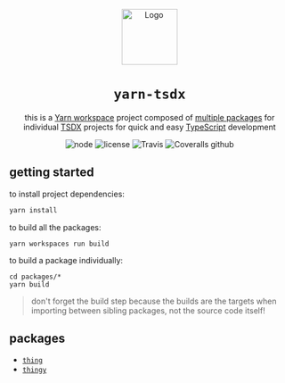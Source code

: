 <!-- markdownlint-disable-next-line -->
<p align="center">
  <!-- <a href="https://yarn-tsdx.js.org" rel="noopener" target="_blank"> -->
    <img height="100" src="https://github.com/yarnpkg/assets/blob/master/yarn-kitten-full.png?raw=true" alt='Logo'>
  <!-- </a> -->
</p>

<h1 align="center">
    <code>yarn-tsdx</code>
</h1>

<div align="center">

this is a [Yarn workspace](https://yarnpkg.com/features/workspaces) project composed of [multiple packages](#packages) for individual [TSDX](https://tsdx.io/) projects for quick and easy [TypeScript](https://www.typescriptlang.org/) development

![node](https://img.shields.io/node/v/yarn-tsdx.svg)
![license](https://img.shields.io/npm/l/yarn-tsdx.svg)
![Travis](https://img.shields.io/travis/json2d/yarn-tsdx.svg)
![Coveralls github](https://img.shields.io/coveralls/github/json2d/yarn-tsdx.svg)

</div>

## getting started

to install project dependencies:

```sh
yarn install
```

to build all the packages:

```
yarn workspaces run build
```

to build a package individually:

```
cd packages/*
yarn build
```

> don't forget the build step because the builds are the targets when importing between sibling packages, not the source code itself!

## packages

- [`thing`](https://github.com/json2d/yarn-tsdx/blob/main/packages/thing)
- [`thingy`](https://github.com/json2d/yarn-tsdx/blob/main/packages/redux)